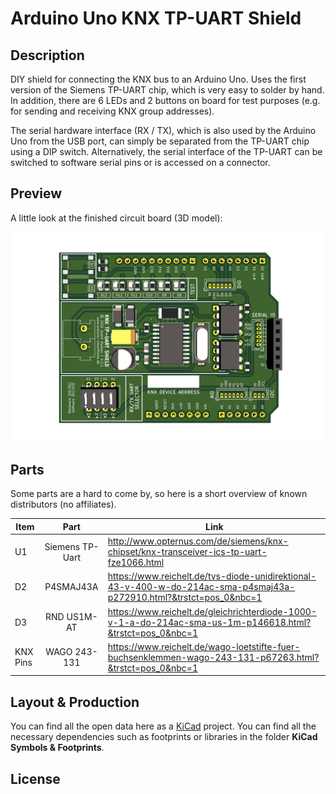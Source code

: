 # Arduino Uno KNX TP-UART Shield

## Description

DIY shield for connecting the KNX bus to an Arduino Uno. Uses the first version of the Siemens TP-UART chip, which is very easy to solder by hand. In addition, there are 6 LEDs and 2 buttons on board for test purposes (e.g. for sending and receiving KNX group addresses).

The serial hardware interface (RX / TX), which is also used by the Arduino Uno from the USB port, can simply be separated from the TP-UART chip using a DIP switch. Alternatively, the serial interface of the TP-UART can be switched to software serial pins or is accessed on a connector.

## Preview

A little look at the finished circuit board (3D model):

![](https://github.com/ArduinoSmarthomeDe/arduino-knx-shield/blob/main/Arduino_KNX_Shield.png)

## Parts

Some parts are a hard to come by, so here is a short overview of known distributors (no affiliates).

| Item      | Part                    | Link  |
| --------- |:-----------------------:| ----- |
| U1        | Siemens TP-Uart         | http://www.opternus.com/de/siemens/knx-chipset/knx-transceiver-ics-tp-uart-fze1066.html |
| D2        | P4SMAJ43A               | https://www.reichelt.de/tvs-diode-unidirektional-43-v-400-w-do-214ac-sma-p4smaj43a-p272910.html?&trstct=pos_0&nbc=1 |
| D3        | RND US1M-AT             | https://www.reichelt.de/gleichrichterdiode-1000-v-1-a-do-214ac-sma-us-1m-p146618.html?&trstct=pos_0&nbc=1 |
| KNX Pins  | WAGO 243-131				 | https://www.reichelt.de/wago-loetstifte-fuer-buchsenklemmen-wago-243-131-p67263.html?&trstct=pos_0&nbc=1 |

## Layout & Production 

You can find all the open data here as a [KiCad](http://kicad.github.io) project. You can find all the necessary dependencies such as footprints or libraries in the folder **KiCad Symbols & Footprints**.

## License

